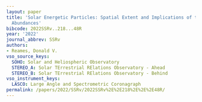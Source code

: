 ```yaml
---
layout: paper
title: 'Solar Energetic Particles: Spatial Extent and Implications of the H and He
  Abundances'
bibcode: 2022SSRv..218...48R
year: '2022'
journal_abbrev: SSRv
authors:
- Reames, Donald V.
vso_source_keys:
  SOHO: Solar and Heliospheric Observatory
  STEREO_A: Solar TErrestrial RElations Observatory - Ahead
  STEREO_B: Solar TErrestrial RElations Observatory - Behind
vso_instrument_keys:
  LASCO: Large Angle and Spectrometric Coronagraph
permalink: /papers/2022/SSRv/2022SSRv%2E%2E218%2E%2E%2E48R/
---
```

